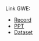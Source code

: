 
Link GWE:
* [Record](https://telkomuniversityofficial.sharepoint.com/:v:/s/GWEG5/EXn2kBizUh1PlkyB1Hkn7hwBx2Uvl4AOK4r5VqMu1aslmg?e=BUYj3w&nav=eyJyZWZlcnJhbEluZm8iOnsicmVmZXJyYWxBcHAiOiJTdHJlYW1XZWJBcHAiLCJyZWZlcnJhbFZpZXciOiJTaGFyZURpYWxvZy1MaW5rIiwicmVmZXJyYWxBcHBQbGF0Zm9ybSI6IldlYiIsInJlZmVycmFsTW9kZSI6InZpZXcifX0%3D)
* [PPT](https://drive.google.com/file/d/1N0ioYsq4zkawbzLyhawIEDViTH8EAfOp/view?usp=sharing)
* [Dataset](https://drive.google.com/drive/folders/1on6pX2Qhk9_0elEM_fxA-1o8v7oKkTVt?usp=sharing)
